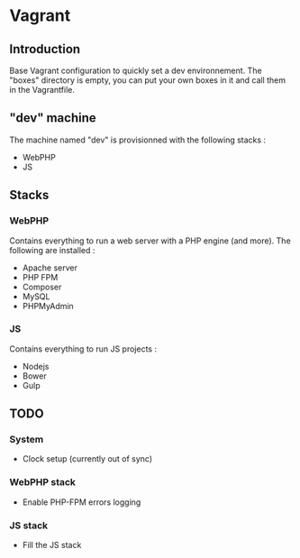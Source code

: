 # Vagrant

## Introduction

Base Vagrant configuration to quickly set a dev environnement.
The "boxes" directory is empty, you can put your own boxes in it and call them in the Vagrantfile.

## "dev" machine
The machine named "dev" is provisionned with the following stacks :
- WebPHP
- JS

## Stacks

### WebPHP
Contains everything to run a web server with a PHP engine (and more).
The following are installed :
- Apache server
- PHP FPM
- Composer
- MySQL
- PHPMyAdmin

### JS
Contains everything to run JS projects :
- Nodejs
- Bower
- Gulp

## TODO

### System
- Clock setup (currently out of sync)

### WebPHP stack
- Enable PHP-FPM errors logging

### JS stack
- Fill the JS stack
